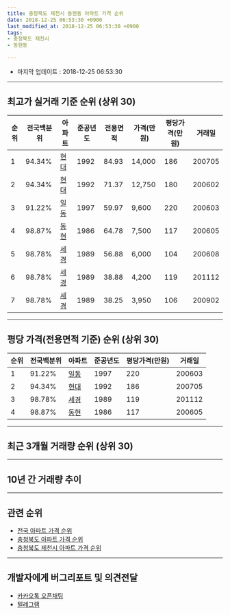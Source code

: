 ```yaml
---
title: 충청북도 제천시 동현동 아파트 가격 순위
date: 2018-12-25 06:53:30 +0900
last_modified_at: 2018-12-25 06:53:30 +0900
tags:
- 충청북도 제천시
- 동현동

---
```


* 마지막 업데이트 : 2018-12-25 06:53:30

---

## 최고가 실거래 기준 순위 (상위 30)


|순위|전국백분위|아파트|준공년도|전용면적|가격(만원)|평당가격(만원)|거래일|
|---|---|---|---|---|---|---|---|
|1|94.34%|[현대](https://search.naver.com/search.naver?query=%EC%B6%A9%EC%B2%AD%EB%B6%81%EB%8F%84+%EC%A0%9C%EC%B2%9C%EC%8B%9C+%EB%8F%99%ED%98%84%EB%8F%99+%ED%98%84%EB%8C%80)|1992|84.93|14,000|186|200705|
|2|94.34%|[현대](https://search.naver.com/search.naver?query=%EC%B6%A9%EC%B2%AD%EB%B6%81%EB%8F%84+%EC%A0%9C%EC%B2%9C%EC%8B%9C+%EB%8F%99%ED%98%84%EB%8F%99+%ED%98%84%EB%8C%80)|1992|71.37|12,750|180|200602|
|3|91.22%|[일동](https://search.naver.com/search.naver?query=%EC%B6%A9%EC%B2%AD%EB%B6%81%EB%8F%84+%EC%A0%9C%EC%B2%9C%EC%8B%9C+%EB%8F%99%ED%98%84%EB%8F%99+%EC%9D%BC%EB%8F%99)|1997|59.97|9,600|220|200603|
|4|98.87%|[동현](https://search.naver.com/search.naver?query=%EC%B6%A9%EC%B2%AD%EB%B6%81%EB%8F%84+%EC%A0%9C%EC%B2%9C%EC%8B%9C+%EB%8F%99%ED%98%84%EB%8F%99+%EB%8F%99%ED%98%84)|1986|64.78|7,500|117|200605|
|5|98.78%|[세경](https://search.naver.com/search.naver?query=%EC%B6%A9%EC%B2%AD%EB%B6%81%EB%8F%84+%EC%A0%9C%EC%B2%9C%EC%8B%9C+%EB%8F%99%ED%98%84%EB%8F%99+%EC%84%B8%EA%B2%BD)|1989|56.88|6,000|104|200608|
|6|98.78%|[세경](https://search.naver.com/search.naver?query=%EC%B6%A9%EC%B2%AD%EB%B6%81%EB%8F%84+%EC%A0%9C%EC%B2%9C%EC%8B%9C+%EB%8F%99%ED%98%84%EB%8F%99+%EC%84%B8%EA%B2%BD)|1989|38.88|4,200|119|201112|
|7|98.78%|[세경](https://search.naver.com/search.naver?query=%EC%B6%A9%EC%B2%AD%EB%B6%81%EB%8F%84+%EC%A0%9C%EC%B2%9C%EC%8B%9C+%EB%8F%99%ED%98%84%EB%8F%99+%EC%84%B8%EA%B2%BD)|1989|38.25|3,950|106|200902|


---

## 평당 가격(전용면적 기준) 순위 (상위 30)


|순위|전국백분위|아파트|준공년도|평당가격(만원)|거래일|
|---|---|---|---|---|---|
|1|91.22%|[일동](https://search.naver.com/search.naver?query=%EC%B6%A9%EC%B2%AD%EB%B6%81%EB%8F%84+%EC%A0%9C%EC%B2%9C%EC%8B%9C+%EB%8F%99%ED%98%84%EB%8F%99+%EC%9D%BC%EB%8F%99)|1997|220|200603|
|2|94.34%|[현대](https://search.naver.com/search.naver?query=%EC%B6%A9%EC%B2%AD%EB%B6%81%EB%8F%84+%EC%A0%9C%EC%B2%9C%EC%8B%9C+%EB%8F%99%ED%98%84%EB%8F%99+%ED%98%84%EB%8C%80)|1992|186|200705|
|3|98.78%|[세경](https://search.naver.com/search.naver?query=%EC%B6%A9%EC%B2%AD%EB%B6%81%EB%8F%84+%EC%A0%9C%EC%B2%9C%EC%8B%9C+%EB%8F%99%ED%98%84%EB%8F%99+%EC%84%B8%EA%B2%BD)|1989|119|201112|
|4|98.87%|[동현](https://search.naver.com/search.naver?query=%EC%B6%A9%EC%B2%AD%EB%B6%81%EB%8F%84+%EC%A0%9C%EC%B2%9C%EC%8B%9C+%EB%8F%99%ED%98%84%EB%8F%99+%EB%8F%99%ED%98%84)|1986|117|200605|


---

## 최근 3개월 거래량 순위 (상위 30)


<div style="width:100%;">
    <canvas id="deal_count_ranking" height="250"></canvas>
</div>


<script>
new Chart(document.getElementById("deal_count_ranking"), {
    type: 'horizontalBar',
    data: {
        labels: ['세경', '일동', '동현', '현대'],
        datasets: [{
            label: '실거래 수',
            data: [4, 2, 2, 1],
            borderColor: "rgba(255, 0, 128, 1)",
            backgroundColor: "rgba(255, 0, 128, 0.5)",
            fill: false,
        }]
    },
    options: {
        responsive: true,
        title: {
            display: true,
            text: '최근 3개월 거래량 순위'
        },
        tooltips: {
            mode: 'index',
            intersect: false,
            callbacks: {
                title: function(tooltipItems, data) {
                    return "실거래 수:";
                },
                label: function(tooltipItem, data) {
                    return data.labels[tooltipItem.index] + ": " + tooltipItem.xLabel;
                }
            }
        },
        hover: {
            mode: 'nearest',
            intersect: true
        },
        scales: {
            xAxes: [{
                display: true,
                scaleLabel: {
                    display: true,
                    labelString: '실거래 수'
                },
                ticks: {
                    suggestedMin: 0,
                }
            }],
            yAxes: [{
                display: true,
                ticks: {
                    autoSkip: false,
                    callback: function(value, index, values) {
                        if (value.length > 15)
                            return value.substr(0, 13) + "...";
                        else
                            return value;
                    }
                },
                scaleLabel: {
                    display: false,
                }
            }]
        }
    }
});

</script>


---

## 10년 간 거래량 추이


<div style="width:100%;">
    <canvas id="deal_progress" height="250"></canvas>
</div>

<script>
new Chart(document.getElementById("deal_progress"), {
    type: 'line',
    data: {
        labels: ['200812','200901','200902','200903','200904','200905','200906','200907','200908','200909','200910','200911','200912','201001','201002','201003','201004','201005','201006','201007','201008','201009','201010','201011','201012','201101','201102','201103','201104','201105','201106','201107','201108','201109','201110','201111','201112','201201','201202','201203','201204','201205','201206','201207','201208','201209','201210','201211','201212','201301','201302','201303','201304','201305','201306','201307','201308','201309','201310','201311','201312','201401','201402','201403','201404','201405','201406','201407','201408','201409','201410','201411','201412','201501','201502','201503','201504','201505','201506','201507','201508','201509','201510','201511','201512','201601','201602','201603','201604','201605','201606','201607','201608','201609','201610','201611','201612','201701','201702','201703','201704','201705','201706','201707','201708','201709','201710','201711','201712','201801','201802','201803','201804','201805','201806','201807','201808','201809','201810','201811','201812'],
        datasets: [{
            label: '실거래 수',
            pointRadius: 1,
            data: [0, 0, 5, 1, 4, 6, 4, 2, 3, 1, 3, 2, 4, 2, 2, 6, 2, 3, 0, 4, 4, 3, 3, 8, 4, 3, 1, 5, 4, 3, 3, 6, 1, 0, 3, 3, 2, 0, 2, 3, 3, 2, 2, 3, 5, 5, 4, 4, 2, 1, 3, 1, 2, 2, 3, 1, 2, 5, 5, 4, 4, 3, 8, 1, 4, 3, 7, 3, 6, 1, 3, 8, 46, 37, 23, 7, 8, 4, 9, 6, 6, 7, 4, 3, 3, 1, 4, 1, 3, 5, 2, 3, 5, 3, 6, 1, 2, 3, 1, 4, 5, 8, 2, 4, 5, 3, 2, 4, 3, 2, 1, 4, 5, 1, 2, 1, 3, 1, 8, 1, 0],
            borderColor: "rgba(255, 201, 14, 1)",
            backgroundColor: "rgba(255, 201, 14, 0.5)",
            fill: true,
        }]
    },
    options: {
        responsive: true,
        title: {
            display: true,
            text: '10년간 거래량 추이'
        },
        tooltips: {
            mode: 'index',
            intersect: false,
        },
        hover: {
            mode: 'nearest',
            intersect: true
        },
        scales: {
            xAxes: [{
                display: true,
                scaleLabel: {
                    display: true,
                    labelString: '년/월'
                }
            }],
            yAxes: [{
                display: true,
                ticks: {
                    suggestedMin: 0,
                },
                scaleLabel: {
                    display: true,
                    labelString: '실거래 수'
                }
            }]
        }
    }
});

</script>


---

## 관련 순위

- [전국 아파트 가격 순위](https://inasie.github.io/apt-ranking/전국)
- [충청북도 아파트 가격 순위](https://inasie.github.io/apt-ranking/충청북도)
- [충청북도 제천시 아파트 가격 순위](https://inasie.github.io/apt-ranking/충청북도-제천시)


---

## 개발자에게 버그리포트 및 의견전달

- [카카오톡 오픈채팅](https://open.kakao.com/o/gLJUAP4)
- [텔레그램](https://t.me/inasie)

